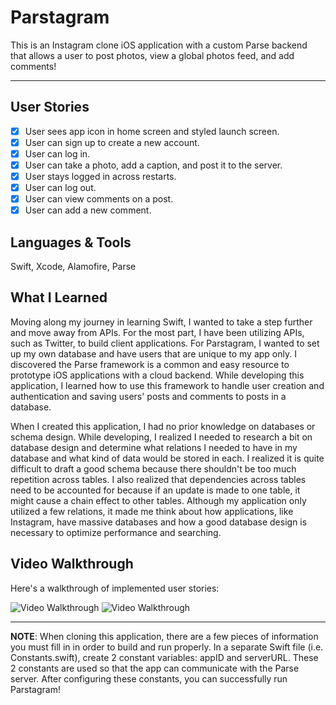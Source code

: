 # Parstagram 

This is an Instagram clone iOS application with a custom Parse backend that allows a user to post photos, view a global photos feed, and add comments!

---

## User Stories
- [X] User sees app icon in home screen and styled launch screen.
- [X] User can sign up to create a new account.
- [X] User can log in.
- [X] User can take a photo, add a caption, and post it to the server.
- [x] User stays logged in across restarts.
- [x] User can log out. 
- [x] User can view comments on a post.
- [x] User can add a new comment.

## Languages & Tools
Swift, Xcode, Alamofire, Parse

## What I Learned
Moving along my journey in learning Swift, I wanted to take a step further and move away from APIs. For the most part, I have been utilizing APIs, such as Twitter, to build client applications. For Parstagram, I wanted to set up my own database and have users that are unique to my app only. I discovered the Parse framework is a common and easy resource to prototype iOS applications with a cloud backend. While developing this application, I learned how to use this framework to handle user creation and authentication and saving users' posts and comments to posts in a database. 

When I created this application, I had no prior knowledge on databases or schema design. While developing, I realized I needed to research a bit on database design and determine what relations I needed to have in my database and what kind of data would be stored in each. I realized it is quite difficult to draft a good schema because there shouldn't be too much repetition across tables. I also realized that dependencies across tables need to be accounted for because if an update is made to one table, it might cause a chain effect to other tables. Although my application only utilized a few relations, it made me think about how applications, like Instagram, have massive databases and how a good database design is necessary to optimize performance and searching.


## Video Walkthrough
Here's a walkthrough of implemented user stories:

<img src='http://g.recordit.co/mt9DOyY9qg.gif' title='Video Walkthrough' width='' alt='Video Walkthrough' />
<img src='http://g.recordit.co/9ubhXjYxbR.gif' title='Video Walkthrough' width='' alt='Video Walkthrough' />

---
**NOTE**: When cloning this application, there are a few pieces of information you must fill in in order to build and run properly. In a separate Swift file (i.e. Constants.swift), create 2 constant variables: appID and serverURL. These 2 constants are used so that the app can communicate with the Parse server. After configuring these constants, you can successfully run Parstagram!
